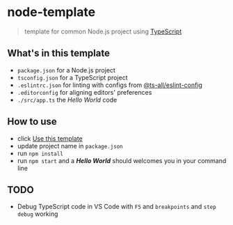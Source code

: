 # node-template
> template for common Node.js project using [TypeScript](https://typescriptlang.org)

## What's in this template
* `package.json` for a Node.js project
* `tsconfig.json` for a TypeScript project
* `.eslintrc.json` for linting with configs from [@ts-all/eslint-config](https://www.npmjs.com/package/@ts-all/eslint-config)
* `.editorconfig` for aligning editors' preferences
* `./src/app.ts` the *Hello World* code

## How to use
* click [Use this template](https://github.com/ts-all/node-template/generate)
* update project name in `package.json`
* run `npm install`
* run `npm start` and a ***Hello World*** should welcomes you in your command line

## TODO
* Debug TypeScript code in VS Code with `F5` and `breakpoints` and `step debug` working
